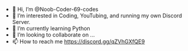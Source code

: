 - 👋 Hi, I’m @Noob-Coder-69-codes
- 👀 I’m interested in Coding, YouTubing, and running my own Discord Server.
- 🌱 I’m currently learning Python
- 💞️ I’m looking to collaborate on ...
- 📫 How to reach me https://discord.gg/qZVhGXfQE9

<!---
Noob-Coder-69-codes/Noob-Coder-69-codes is a ✨ special ✨ repository because its `README.md` (this file) appears on your GitHub profile.
You can click the Preview link to take a look at your changes.
--->
